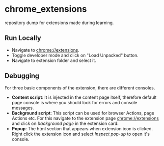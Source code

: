 # chrome_extensions
repository dump for extensions made during learning.

## Run Locally
- Navigate to [chrome://extensions](chrome://extensions).
- Toggle developer mode and click on "Load Unpacked" button.
- Navigate to extension folder and select it.

## Debugging
For three basic components of the extension, there are different consoles.
- **Content script**: It is injected in the content page itself, therefore default page console is where you should look for errors and console messages.
- **Background script**: This script can be used for browser Actions, page Actions etc. For this navigate to the extension page [chrome://extensions](chrome://extensions) and click on _background page_ in the extension card.
- **Popup**: The html section that appears when extension icon is clicked. Right click the extension icon and select _Inspect pop-up_ to open it's console. 
